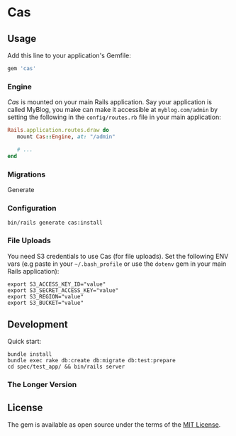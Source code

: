 # Cas

## Usage

Add this line to your application's Gemfile:

```ruby
gem 'cas'
```

### Engine

_Cas_ is mounted on your main Rails application. Say your application is called
MyBlog, you make can make it accessible at `myblog.com/admin` by setting the
following in the `config/routes.rb` file in your main application:

```ruby
Rails.application.routes.draw do
   mount Cas::Engine, at: "/admin"

   # ...
end
```

### Migrations

Generate 

### Configuration

```
bin/rails generate cas:install
```

### File Uploads

You need S3 credentials to use Cas (for file uploads). Set the
following ENV vars (e.g paste in your `~/.bash_profile` or use the `dotenv`
gem in your main Rails application):

    export S3_ACCESS_KEY_ID="value"
    export S3_SECRET_ACCESS_KEY="value"
    export S3_REGION="value"
    export S3_BUCKET="value"

## Development

Quick start:

```
bundle install
bundle exec rake db:create db:migrate db:test:prepare
cd spec/test_app/ && bin/rails server
```

### The Longer Version



## License

The gem is available as open source under the terms of the [MIT License](http://opensource.org/licenses/MIT).
